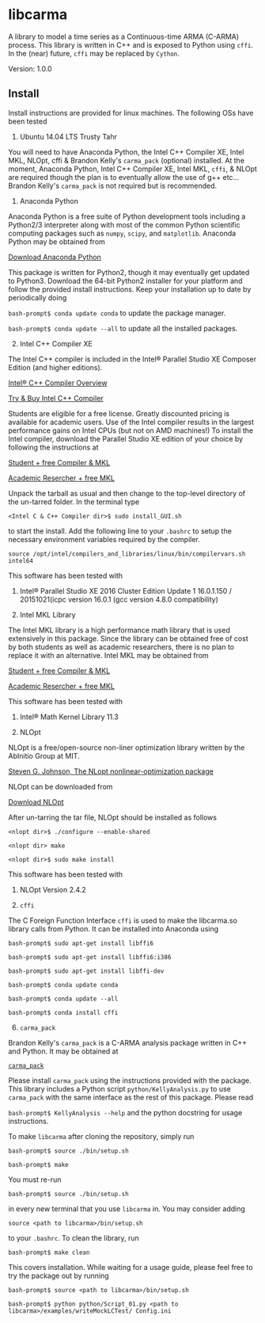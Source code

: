 # libcarma
A library to model a time series as a Continuous-time ARMA (C-ARMA) process. This library is written in C++ 
and is exposed to Python using `cffi`. In the (near) future, `cffi` may be replaced by `Cython`.


Version: 1.0.0


Install
-------
Install instructions are provided for linux machines. The following OSs have been tested


1. Ubuntu 14.04 LTS Trusty Tahr


You will need to have Anaconda Python, the Intel C++ Compiler XE, Intel MKL, NLOpt, cffi & Brandon Kelly's 
`carma_pack` (optional) installed. At the moment, Anaconda Python, Intel C++ Compiler XE, Intel MKL, `cffi`, 
& NLOpt are required though the plan is to eventually allow the use of g++ etc... Brandon Kelly's 
`carma_pack` is not required but is recommended.


1. Anaconda Python


  Anaconda Python is a free suite of Python development tools including a Python2/3 interpreter along with 
most of the common Python scientific computing packages such as `numpy`, `scipy`, and `matplotlib`. Anaconda 
Python may be obtained from


  [Download Anaconda Python](https://www.continuum.io/downloads)


  This package is written for Python2, though it may eventually get updated to Python3. Download the 64-bit 
Python2 installer for your platform and follow the provided install instructions. Keep your installation up 
to date by periodically doing


  `bash-prompt$ conda update conda` to update the package manager.


  `bash-prompt$ conda update --all` to update all the installed packages.


2. Intel C++ Compiler XE


  The Intel C++ compiler is included in the Intel® Parallel Studio XE Composer Edition (and higher editions).


  [Intel® C++ Compiler Overview](https://software.intel.com/en-us/c-compilers/ipsxe)


  [Try & Buy Intel C++ Compiler](https://software.intel.com/en-us/intel-parallel-studio-xe/try-buy#buynow)


  Students are eligible for a free license. Greatly discounted pricing is available for academic users. Use 
of the Intel compiler results in the largest performance gains on Intel CPUs (but not on AMD machines!) To 
install the Intel compiler, download the Parallel Studio XE edition of your choice by following the 
instructions at 


  [Student + free Compiler & MKL](https://software.intel.com/en-us/qualify-for-free-software/student)


  [Academic Resercher + free MKL](https://software.intel.com/en-us/qualify-for-free-software/academicresearcher)


  Unpack the tarball as usual and then change to the top-level directory of the un-tarred folder. In the 
terminal type


  `<Intel C & C++ Compiler dir>$ sudo install_GUI.sh`


  to start the install. Add the following line to your `.bashrc` to setup the necessary environment variables 
required by the compiler.


  `source /opt/intel/compilers_and_libraries/linux/bin/compilervars.sh intel64`


  This software has been tested with


  1. Intel® Parallel Studio XE 2016 Cluster Edition Update 1 16.0.1.150 / 20151021(icpc version 16.0.1 
(gcc version 4.8.0 compatibility)


3. Intel MKL Library


  The Intel MKL library is a high performance math library that is used extensively in this package. Since the 
library can be obtained free of cost by both students as well as academic researchers, there is no plan to 
replace it with an alternative. Intel MKL may be obtained from


  [Student + free Compiler & MKL](https://software.intel.com/en-us/qualify-for-free-software/student)


  [Academic Resercher + free MKL](https://software.intel.com/en-us/qualify-for-free-software/academicresearcher)


  This software has been tested with


  1. Intel® Math Kernel Library 11.3

4. NLOpt


  NLOpt is a free/open-source non-liner optimization library written by the AbInitio Group at MIT.


  [Steven G. Johnson, The NLopt nonlinear-optimization package](http://ab-initio.mit.edu/nlopt)


  NLOpt can be downloaded from 


  [Download NLOpt](http://ab-initio.mit.edu/wiki/index.php/NLopt)


  After un-tarring the tar file, NLOpt should be installed as follows


  `<nlopt dir>$ ./configure --enable-shared`


  `<nlopt dir> make`


  `<nlopt dir>$ sudo make install`


  This software has been tested with
  1. NLOpt Version 2.4.2

5. `cffi`


  The C Foreign Function Interface `cffi` is used to make the libcarma.so library calls from Python. It can 
be installed into Anaconda using


  `bash-prompt$ sudo apt-get install libffi6`


  `bash-prompt$ sudo apt-get install libffi6:i386`


  `bash-prompt$ sudo apt-get install libffi-dev`


  `bash-prompt$ conda update conda`


  `bash-prompt$ conda update --all`


  `bash-prompt$ conda install cffi`


6. `carma_pack`


  Brandon Kelly's `carma_pack` is a C-ARMA analysis package written in C++ and Python. It may be obtained at


  [`carma_pack`](https://github.com/brandonckelly/carma_pack)


  Please install `carma_pack` using the instructions provided with the package. This library includes a 
Python script `python/KellyAnalysis.py` to use `carma_pack` with the same interface as the rest of this 
package. Please read


  `bash-prompt$ KellyAnalysis --help` and the python docstring for usage instructions.


To make `libcarma` after cloning the repository, simply run


`bash-prompt$ source ./bin/setup.sh`


`bash-prompt$ make`


You must re-run


`bash-prompt$ source ./bin/setup.sh`


in every new terminal that you use `libcarma` in. You may consider adding 


`source <path to libcarma>/bin/setup.sh`


to your `.bashrc`. To clean the library, run 


`bash-prompt$ make clean`


This covers installation. While waiting for a usage guide, please feel free to try the package out by running


`bash-prompt$ source <path to libcarma>/bin/setup.sh`


`bash-prompt$ python python/Script_01.py <path to libcarma>/examples/writeMockLCTest/ Config.ini`
